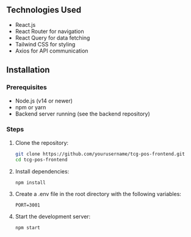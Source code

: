 ## Technologies Used

- React.js
- React Router for navigation
- React Query for data fetching
- Tailwind CSS for styling
- Axios for API communication

## Installation

### Prerequisites

- Node.js (v14 or newer)
- npm or yarn
- Backend server running (see the backend repository)

### Steps

1. Clone the repository:
   ```bash
   git clone https://github.com/yourusername/tcg-pos-frontend.git
   cd tcg-pos-frontend
2. Install dependencies:
   ```bash
   npm install
4. Create a .env file in the root directory with the following variables:
   ```
   PORT=3001
6. Start the development server:
   ```bash
   npm start
